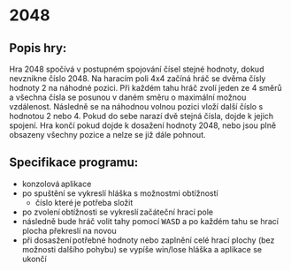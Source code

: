 # 2048

## Popis hry:

Hra 2048 spočívá v postupném spojování čísel stejné hodnoty, dokud nevznikne číslo 2048. Na haracím poli 4x4 začíná hráč se dvěma čísly hodnoty 2 na náhodné pozici. Při každém tahu hráč zvolí jeden ze 4 směrů a všechna čísla se posunou v daném směru o maximální možnou vzdálenost. Následně se na náhodnou volnou pozici vloží další číslo s hodnotou 2 nebo 4. Pokud do sebe narazí dvě stejná čísla, dojde k jejich spojení. Hra končí pokud dojde k dosažení hodnoty 2048, nebo jsou plně obsazeny všechny pozice a nelze se již dále pohnout.

## Specifikace programu:

- konzolová aplikace
- po spuštění se vykreslí hláška s možnostmi obtížností
  - číslo které je potřeba složit
- po zvolení obtížnosti se vykreslí začáteční hrací pole
- následně bude hráč volit tahy pomocí <kbd>W</kbd><kbd>A</kbd><kbd>S</kbd><kbd>D</kbd> a po každém tahu se hrací plocha překreslí na novou
- při dosasžení potřebné hodnoty nebo zaplnění celé hrací plochy (bez možnosti dalšího pohybu) se vypíše win/lose hláška a aplikace se ukončí
